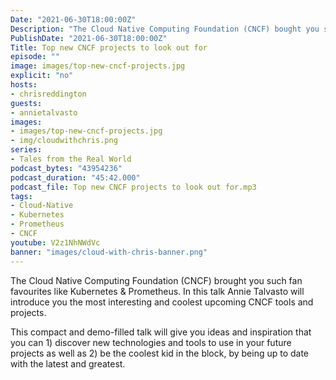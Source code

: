 ```yaml
---
Date: "2021-06-30T18:00:00Z"
Description: "The Cloud Native Computing Foundation (CNCF) bought you such fan favourites like Kubernetes & Prometheus. In this talk Annie Talvasto will introduce you the most interesting and coolest upcoming CNCF tools and projects. This compact and demo-filled talk will give you ideas and inspiration that you can 1) discover new technologies and tools to use in your future projects as well as 2) be the coolest kid in the block, by being up to date with the latest and greatest."
PublishDate: "2021-06-30T18:00:00Z"
Title: Top new CNCF projects to look out for
episode: ""
image: images/top-new-cncf-projects.jpg
explicit: "no"
hosts:
- chrisreddington
guests:
- annietalvasto
images:
- images/top-new-cncf-projects.jpg
- img/cloudwithchris.png
series:
- Tales from the Real World
podcast_bytes: "43954236"
podcast_duration: "45:42.000"
podcast_file: Top new CNCF projects to look out for.mp3
tags:
- Cloud-Native
- Kubernetes
- Prometheus
- CNCF
youtube: V2z1NhNWdVc
banner: "images/cloud-with-chris-banner.png"
---
```

The Cloud Native Computing Foundation (CNCF) brought you such fan favourites like Kubernetes & Prometheus. In this talk Annie Talvasto will introduce you the most interesting and coolest upcoming CNCF tools and projects.

This compact and demo-filled talk will give you ideas and inspiration that you can 1) discover new technologies and tools to use in your future projects as well as 2) be the coolest kid in the block, by being up to date with the latest and greatest.
